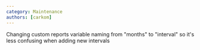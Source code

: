 ```yaml
---
category: Maintenance
authors: [carkom]
---
```


Changing custom reports variable naming from "months" to "interval" so it's less confusing when adding new intervals
